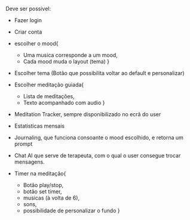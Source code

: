Deve ser possivel:

* Fazer login

* Criar conta

* escolher o mood{
    - Uma musica corresponde a um mood,
    - Cada mood muda o layout (tema)
}


* Escolher tema (Botão que possibilita voltar ao default e personalizar)

* Escolher meditação guiada{
    - Lista de meditações,
    - Texto acompanhado com audio
}

* Meditation Tracker, sempre disponibilizado no ecrã do user 

* Estatisticas mensais

* Journaling, que funciona consoante o mood escolhido, e retorna um prompt

* Chat AI que serve de terapeuta, com o qual o user consegue trocar mensagens.

* Timer na meditação{
    - Botão play/stop,
    - botão set timer,
    - musicas (à volta de 6),
    - sons,
    - possibilidade de personalizar o fundo
}